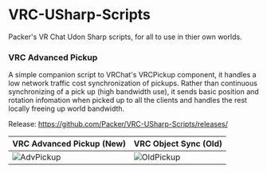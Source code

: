 # VRC-USharp-Scripts
Packer's VR Chat Udon Sharp scripts, for all to use in thier own worlds.

### VRC Advanced Pickup
A simple companion script to VRChat's VRCPickup component, it handles a low network traffic cost synchronization of pickups. Rather than continuous synchronizing of a pick up (high bandwidth use), it sends basic position and rotation infomation when picked up to all the clients and handles the rest locally freeing up world bandwidth.

Release: https://github.com/Packer/VRC-USharp-Scripts/releases/

|**VRC Advanced Pickup (New)**|**VRC Object Sync (Old)**|
| ------------- | ------------- |
|![AdvPickup](https://user-images.githubusercontent.com/4197534/218288273-ffa8c7f0-35e8-4bcb-a863-70d0cb5adb8e.gif)|![OldPickup](https://user-images.githubusercontent.com/4197534/218288282-1e7c39e3-2a27-4123-8342-e7251d1083a9.gif)|
